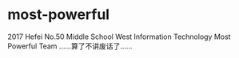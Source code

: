 # most-powerful
2017 Hefei No.50 Middle School West Information Technology Most Powerful Team
……算了不讲废话了……
